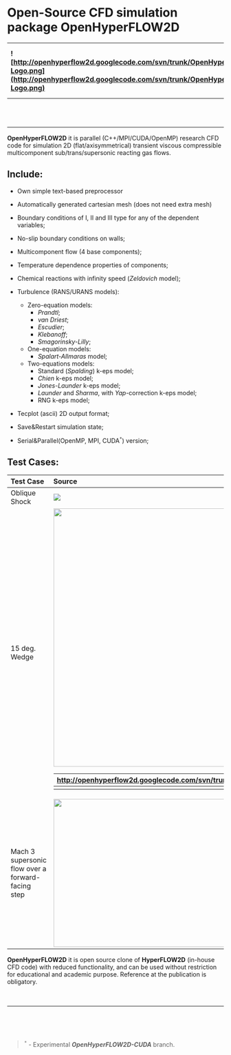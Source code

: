 # Open-Source CFD simulation package **OpenHyperFLOW2D** #

|![http://openhyperflow2d.googlecode.com/svn/trunk/OpenHyperFLOW2D/doc/OpenHyperFLOW2D-Logo.png](http://openhyperflow2d.googlecode.com/svn/trunk/OpenHyperFLOW2D/doc/OpenHyperFLOW2D-Logo.png) | Copyright (C)  1995-2014 by Serge A. Suchkov |
|:---------------------------------------------------------------------------------------------------------------------------------------------------------------------------------------------|:---------------------------------------------|
|  | Copyright policy: LGPL V3 |

**OpenHyperFLOW2D** it is parallel (C++/MPI/CUDA/OpenMP) research CFD code for simulation 2D (flat/axisymmetrical) transient viscous compressible multicomponent sub/trans/supersonic reacting gas flows.

## Include: ##
  * Own simple text-based preprocessor
  * Automatically generated cartesian mesh (does not need extra mesh)
  * Boundary conditions of I, II and III type for any of the dependent variables;
  * No-slip boundary conditions on walls;
  * Multicomponent flow (4 base components);
  * Temperature dependence properties of components;
  * Chemical reactions with infinity speed (_Zeldovich_ model);
  * Turbulence (RANS/URANS models):
    * Zero-equation models:
      * _Prandtl_;
      * _van Driest_;
      * _Escudier_;
      * _Klebanoff_;
      * _Smagorinsky-Lilly_;
    * One-equation models:
      * _Spalart-Allmaras_ model;
    * Two-equations models:
      * Standard (_Spalding_) k-eps model;
      * _Chien_ k-eps model;
      * _Jones-Launder_ k-eps model;
      * _Launder_ and _Sharma_, with _Yap_-correction k-eps model;
      * RNG k-eps model;

  * Tecplot (ascii) 2D output format;
  * Save&Restart simulation state;
  * Serial&Parallel(OpenMP, MPI, CUDA<sup><code>*</code></sup>) version;


## Test Cases: ##

|  **Test Case**  | **Source**  |  **Input data file**  |
|:----------------|:------------|:----------------------|
| Oblique Shock | [![](http://openhyperflow2d.googlecode.com/svn/branches/OpenHyperFLOW2D-CUDA/doc/ObliqueShock.png)](http://www.aero.polimi.it/freecase/?OpenFOAM_%2B_Code_Aster:Aerodynamic_problems:Oblique_shock) | http://openhyperflow2d.googlecode.com/svn/trunk/OpenHyperFLOW2D/TestCases/ObliqueShock.dat |
| 15 deg. Wedge | <img src='http://openhyperflow2d.googlecode.com/svn/branches/OpenHyperFLOW2D-CUDA/doc/Wedge.png' width='600'> <table><thead><th> <a href='http://openhyperflow2d.googlecode.com/svn/trunk/OpenHyperFLOW2D/TestCases/Wedge.dat'>http://openhyperflow2d.googlecode.com/svn/trunk/OpenHyperFLOW2D/TestCases/Wedge.dat</a> </th></thead><tbody>
<tr><td> Mach 3 supersonic flow over a forward-facing step </td><td><a href='http://www.youtube.com/watch?feature=player_embedded&v=S7BRdFXaG04' target='_blank'><img src='http://img.youtube.com/vi/S7BRdFXaG04/0.jpg' width='425' height=344 /></a> </td><td><a href='http://openhyperflow2d.googlecode.com/svn/trunk/OpenHyperFLOW2D/TestCases/Step.dat'>http://openhyperflow2d.googlecode.com/svn/trunk/OpenHyperFLOW2D/TestCases/Step.dat</a> </td></tr></tbody></table>

<b>OpenHyperFLOW2D</b> it is open source clone of <b>HyperFLOW2D</b> (in-house CFD code) with reduced functionality, and can be used without restriction for educational and academic purpose. Reference at the publication is obligatory.<br>
<br>
<br>
<hr><br>
<br>
<br>
<blockquote><sup><code>*</code></sup> - Experimental <b><i>OpenHyperFLOW2D-CUDA</i></b> branch.